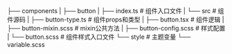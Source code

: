 ├── components 
|   ├── button
|   ├── index.ts # 组件入口文件
|   └── src # 组件源码
|     ├── button-type.ts # 组件props和类型
|     ├── button.tsx # 组件逻辑
|     ├── button-mixin.scss # mixin公共方法
|     ├── button-config.scss # 样式配置
|     └── button.scss # 组件样式入口文件
└── style # 主题变量
   └── variable.scss